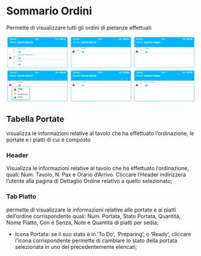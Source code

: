 # Sommario Ordini

Permette di visualizzare tutti gli ordini di pietanze effettuati

![orderSummary](../assets/img/imgKitchen/orderSummary.png#orderSummary)

## Tabella Portate

visualizza le informazioni relative al tavolo che ha effettuato l’ordinazione, le portate e i piatti di cui è composto

### Header

Visualizza le informazioni relative al tavolo che ha effettuato l’ordinazione, quali: Num. Tavolo, N. Pax e Orario d’Arrivo. Cliccare l’Header indirizzerà l’utente alla pagina di Dettaglio Ordine relativo a quello selezionato;

### Tab Piatto

permette di visualizzare le informazioni relative alle portate e ai piatti dell’ordine corrispondente quali: Num. Portata, Stato Portata, Quantità, Nome Piatto, Con e Senza, Note e Quantità di piatti per sedia;

* Icona Portata: se il suo stato è in ‘To Do’, ‘Preparing’, o ‘Ready’, cliccare l’icona corrispondente permette di cambiare lo stato della portata selezionata in uno dei precedentemente elencati;